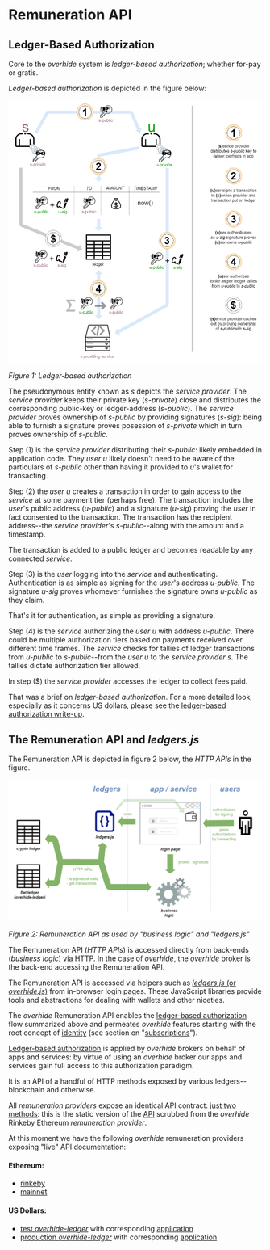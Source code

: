 # Remuneration API

## Ledger-Based Authorization

Core to the *overhide* system is *ledger-based authorization*; whether for-pay or gratis.

*Ledger-based authorization* is depicted in the figure below:

![](images/authN-authR.png)

*Figure 1: Ledger-based authorization*

The pseudonymous entity known as *s* depicts the *service provider*.  The *service provider* keeps their private key (*s-private*) close and distributes the corresponding public-key or ledger-address (*s-public*).  The *service provider* proves ownership of *s-public* by providing signatures (*s-sig*): being able to furnish a signature proves posession of *s-private* which in turn proves ownership of *s-public*.

Step (1) is the *service provider* distributing their *s-public*: likely embedded in application code.  They *user* *u* likely doesn't need to be aware of the particulars of *s-public* other than having it provided to *u*'s wallet for transacting.

Step (2) the *user* *u* creates a transaction in order to gain access to the *service* at some payment tier (perhaps free).  The transaction includes the *user*'s public address (*u-public*) and a signature (*u-sig*) proving the *user* in fact consented to the transaction.  The transaction has the recipient address--the *service provider*'s *s-public*--along with the amount and a timestamp.

The transaction is added to a public ledger and becomes readable by any connected *service*.

Step (3) is the *user* logging into the *service* and authenticating.  Authentication is as simple as signing for the *user*'s address *u-public*.  The signature *u-sig* proves whomever furnishes the signature owns *u-public* as they claim.

That's it for authentication, as simple as providing a signature.

Step (4) is the *service* authorizing the *user* *u* with address *u-public*.  There could be multiple authorization tiers based on payments received over different time frames.  The *service* checks for tallies of ledger transactions from *u-public* to *s-public*--from the *user* *u* to the *service provider* *s*.  The tallies dictate authorization tier allowed.

In step ($) the *service provider* accesses the ledger to collect fees paid.

That was a brief on *ledger-based authorization*.  For a more detailed look, especially as it concerns US dollars, please see the [ledger-based authorization write-up](https://github.com/overhide/ledgers.js/blob/master/why/why.md).

## The Remuneration API and *ledgers.js*

The Remuneration API is depicted in figure 2 below, the *HTTP APIs* in the figure.

![](images/ledgers.png)

*Figure 2: Remuneration API as used by "business logic" and "ledgers.js"*

The Remuneration API (*HTTP APIs*) is accessed directly from back-ends (*business logic*) via HTTP.  In the case of *overhide*, the *overhide* broker is the back-end accessing the Remuneration API.

The Remuneration API is accessed via helpers such as [*ledgers.js* (or *overhide.js*)](overhide.js.md) from in-browser login pages.  These JavaScript libraries provide tools and abstractions for dealing with wallets and other niceties.

The *overhide* Remuneration API enables the [ledger-based authorization](https://github.com/overhide/ledgers.js/blob/master/why/why.md) flow summarized above and permeates *overhide* features starting with the root concept of [identity](identity.md) (see section on "[subscriptions](identity.md#subscriptions)").

[Ledger-based authorization](https://github.com/overhide/ledgers.js/blob/master/why/why.md) is applied by *overhide* brokers on behalf of apps and services:  by virtue of using an *overhide* broker our apps and services gain full access to this authorization paradigm.

It is an API of a handful of HTTP methods exposed by various ledgers--blockchain and otherwise.

All *remuneration providers* expose an identical API contract: [just two methods](https://overhide.github.io/overhide/docs/remuneration.html): this is the static version of the [API](https://overhide.github.io/overhide/docs/remuneration.html) scrubbed from the *overhide* Rinkeby Ethereum *remuneration provider*.

At this moment we have the following *overhide* remuneration providers exposing "live" API documentation:

#### Ethereum:

* [rinkeby](https://rinkeby.ethereum.overhide.io/swagger.html)
* [mainnet](https://ethereum.overhide.io/swagger.html)

#### US Dollars:

* [test *overhide-ledger*](https://test.ohledger.com/swagger.html) with corresponding [application](https://test.ohledger.com)
* [production *overhide-ledger*](https://ohledger.com/swagger.html) with corresponding [application](https://ohledger.com)